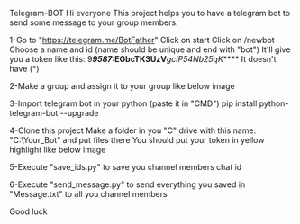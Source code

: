 Telegram-BOT
Hi everyone
This project helps you to have a telegram bot to send some message to your group members:

1-Go to "https://telegram.me/BotFather"
	Click on start 
	Click on /newbot
	Choose a name and id (name should be unique and end with "bot")
	It'll give you a token like this:
		9***9587*:**EGbcTK3UzV*****gcIP54Nb25qK*****
		It doesn't have (*)

2-Make a group and assign it to your group like below image
 
3-Import telegram bot in your python (paste it in "CMD")
	pip install python-telegram-bot --upgrade

4-Clone this project
	Make a folder in you "C" drive with this name: "C:\Your_Bot" and put files there
	You should put your token in yellow highlight like below image
 

5-Execute "save_ids.py" to save you channel members chat id

6-Execute "send_message.py" to send everything you saved in "Message.txt" to all you channel members

Good luck
